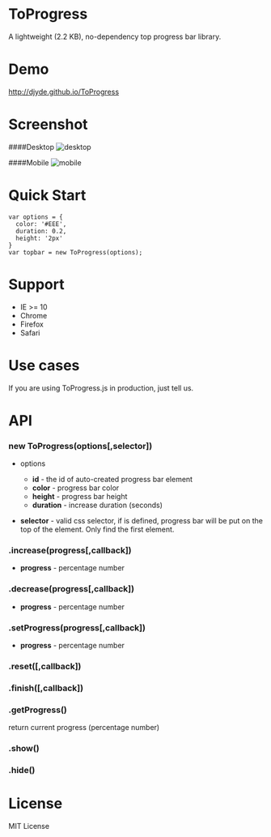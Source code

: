 # ToProgress

A lightweight (2.2 KB), no-dependency top progress bar library.

# Demo

http://djyde.github.io/ToProgress

# Screenshot

####Desktop
![desktop](http://ww4.sinaimg.cn/large/62580dd9gw1et3i1t9amjj218b0q5juw.jpg)

####Mobile
![mobile](http://ww2.sinaimg.cn/large/62580dd9gw1et41eqm2usg20f00qo7if.gif)

# Quick Start
```
var options = {
  color: '#EEE',
  duration: 0.2,
  height: '2px'
}
var topbar = new ToProgress(options);
```

# Support

* IE >= 10
* Chrome
* Firefox
* Safari

# Use cases

If you are using ToProgress.js in production, just tell us.


# API

### new ToProgress(options[,selector])

* options
  * **id** - the id of auto-created progress bar element
  * **color** - progress bar color
  * **height** - progress bar height 
  * **duration** - increase duration (seconds)

* **selector** - valid css selector, if is defined, progress bar will be put on the top of the element. Only find the first element.

### .increase(progress[,callback])
* **progress** - percentage number

### .decrease(progress[,callback])
* **progress** - percentage number

### .setProgress(progress[,callback])
* **progress** - percentage number

### .reset([,callback])

### .finish([,callback])

### .getProgress()
return current progress (percentage number)

### .show()
### .hide()

# License
MIT License
